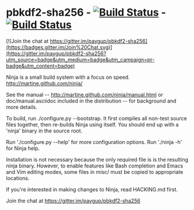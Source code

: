 # pbkdf2-sha256 - [![Build Status](https://travis-ci.org/pavgup/pbkdf2-sha256.svg)](https://travis-ci.org/pavgup/pbkdf2-sha256) - [![Build Status](https://drone.io/github.com/pavgup/pbkdf2-sha256/status.png)](https://drone.io/github.com/pavgup/pbkdf2-sha256/latest)
[![Join the chat at https://gitter.im/pavgup/pbkdf2-sha256](https://badges.gitter.im/Join%20Chat.svg)](https://gitter.im/pavgup/pbkdf2-sha256?utm_source=badge&utm_medium=badge&utm_campaign=pr-badge&utm_content=badge)

Ninja is a small build system with a focus on speed.
http://martine.github.com/ninja/

See the manual -- http://martine.github.com/ninja/manual.html or
doc/manual.asciidoc included in the distribution -- for background
and more details.

To build, run ./configure.py --bootstrap.  It first compiles all non-test
source files together, then re-builds Ninja using itself.  You should
end up with a 'ninja' binary in the source root.

Run './configure.py --help' for more configuration options.
Run './ninja -h' for Ninja help.

Installation is not necessary because the only required file is is the
resulting ninja binary. However, to enable features like Bash
completion and Emacs and Vim editing modes, some files in misc/ must be
copied to appropriate locations.

If you're interested in making changes to Ninja, read HACKING.md first.

Join the chat at https://gitter.im/pavgup/pbkdf2-sha256
